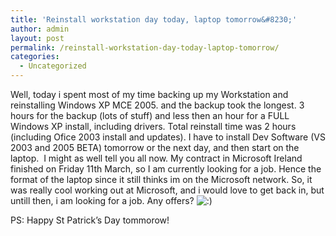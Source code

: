 ```yaml
---
title: 'Reinstall workstation day today, laptop tomorrow&#8230;'
author: admin
layout: post
permalink: /reinstall-workstation-day-today-laptop-tomorrow/
categories:
  - Uncategorized
---
```

Well, today i spent most of my time backing up my Workstation and reinstalling Windows XP MCE 2005. and the backup took the longest. 3 hours for the backup (lots of stuff) and less then an hour for a FULL Windows XP install, including drivers. Total reinstall time was 2 hours (including Ofice 2003 install and updates). I have to install Dev Software (VS 2003 and 2005 BETA) tomorrow or the next day, and then start on the laptop.&nbsp; I might as well tell you all now. My contract in Microsoft Ireland finished on Friday 11th March, so I am currently looking for a job. Hence the format of the laptop since it still thinks im on the Microsoft network. So, it was really cool working out at Microsoft, and i would love to get back in, but untill then, i am looking for a job. Any offers? <img src="http://blog.lotas-smartman.net/wp-includes/images/smilies/icon_smile.gif" alt=":)" class="wp-smiley" /> 

PS: Happy St Patrick&#8217;s Day tommorow!